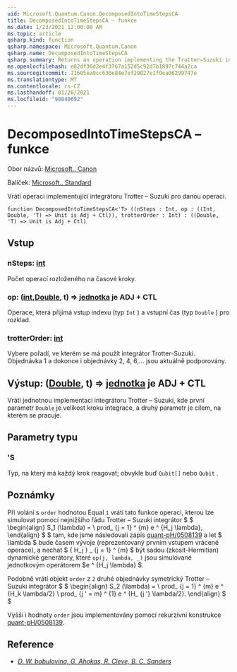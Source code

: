 ```yaml
---
uid: Microsoft.Quantum.Canon.DecomposedIntoTimeStepsCA
title: DecomposedIntoTimeStepsCA – funkce
ms.date: 1/23/2021 12:00:00 AM
ms.topic: article
qsharp.kind: function
qsharp.namespace: Microsoft.Quantum.Canon
qsharp.name: DecomposedIntoTimeStepsCA
qsharp.summary: Returns an operation implementing the Trotter–Suzuki integrator for a given operation.
ms.openlocfilehash: e82df36d2e4f3767a152d5c92d7b1897c744a2ca
ms.sourcegitcommit: 71605ea9cc630e84e7ef29027e1f0ea06299747e
ms.translationtype: MT
ms.contentlocale: cs-CZ
ms.lasthandoff: 01/26/2021
ms.locfileid: "98840692"
---
```

# <a name="decomposedintotimestepsca-function"></a>DecomposedIntoTimeStepsCA – funkce

Obor názvů: [Microsoft.. Canon](xref:Microsoft.Quantum.Canon)

Balíček: [Microsoft.. Standard](https://nuget.org/packages/Microsoft.Quantum.Standard)


Vrátí operaci implementující integrátoru Trotter – Suzuki pro danou operaci.

```qsharp
function DecomposedIntoTimeStepsCA<'T> ((nSteps : Int, op : ((Int, Double, 'T) => Unit is Adj + Ctl)), trotterOrder : Int) : ((Double, 'T) => Unit is Adj + Ctl)
```


## <a name="input"></a>Vstup

### <a name="nsteps--int"></a>nSteps: [int](xref:microsoft.quantum.lang-ref.int)

Počet operací rozloženého na časové kroky.


### <a name="op--intdoublet--unit--is-adj--ctl"></a>op: ([int](xref:microsoft.quantum.lang-ref.int),[Double](xref:microsoft.quantum.lang-ref.double), t) => [jednotka](xref:microsoft.quantum.lang-ref.unit)  je ADJ + CTL

Operace, která přijímá vstup indexu (typ `Int` ) a vstupní čas (typ `Double` ) pro rozklad.


### <a name="trotterorder--int"></a>trotterOrder: [int](xref:microsoft.quantum.lang-ref.int)

Vybere pořadí, ve kterém se má použít integrátor Trotter-Suzuki.
Objednávka 1 a dokonce i objednávky 2, 4, 6,... jsou aktuálně podporovány.



## <a name="output--doublet--unit--is-adj--ctl"></a>Výstup: ([Double](xref:microsoft.quantum.lang-ref.double), t) => [jednotka](xref:microsoft.quantum.lang-ref.unit)  je ADJ + CTL

Vrátí jednotnou implementaci integrátoru Trotter – Suzuki, kde první parametr `Double` je velikost kroku integrace, a druhý parametr je cílem, na kterém se pracuje.

## <a name="type-parameters"></a>Parametry typu

### <a name="t"></a>'S

Typ, na který má každý krok reagovat; obvykle buď `Qubit[]` nebo `Qubit` .

## <a name="remarks"></a>Poznámky

Při volání s `order` hodnotou Equal `1` vrátí tato funkce operaci, kterou lze simulovat pomocí nejnižšího řádu Trotter – Suzuki integrátor $ $ \begin{align} S_1 (\lambda) = \ prod_ {j = 1} ^ {m} e ^ {H_j \lambda}, \end{align} $ $ tam, kde jsme následovali zápis [quant-pH/0508139](https://arxiv.org/abs/quant-ph/0508139) a let $ \lambda $ bude časem vývoje (reprezentovaný prvním vstupem vrácené operace), a nechat $ \{ H_j \} _ {j = 1} ^ {m} $ být sadou (zkosit-Hermitian) dynamické generátory, které `op(j, lambda, _)` jsou simulované jednotkovým operátorem $e ^ {H_j \lambda} $.

Podobně vrátí objekt `order` z `2` druhé objednávky symetrický Trotter – Suzuki integrátor $ $ \begin{align} S_2 (\lambda) = \ prod_ {j = 1} ^ {m} e ^ {H_k \lambda/2} \ prod_ {j ' = m} ^ {1} e ^ {H_ {j '} \lambda/2}.
\end{align} $ $

Vyšší i hodnoty `order` jsou implementovány pomocí rekurzivní konstrukce [quant-pH/0508139](https://arxiv.org/abs/quant-ph/0508139).

## <a name="references"></a>Reference

- [*D. W. bobulovina, G. Ahokas, R. Cleve, B. C. Sanders*](https://arxiv.org/abs/quant-ph/0508139)